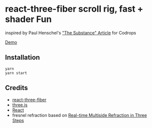 # react-three-fiber scroll rig, fast + shader Fun

 inspired by Paul Henschel's ["The Substance" Article](https://tympanus.net/codrops/?p=45441) for Codrops

[Demo]()

## Installation

	yarn
	yarn start

## Credits

- [react-three-fiber](https://github.com/react-spring/react-three-fiber)
- [three.js](https://threejs.org/)
- [React](https://reactjs.org/)
- fresnel refraction based on [Real-time Multiside Refraction in Three Steps](https://tympanus.net/codrops/2019/10/29/real-time-multiside-refraction-in-three-steps/)





